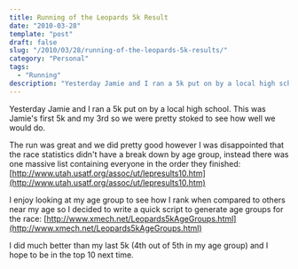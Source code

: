 ```yaml
---
title: Running of the Leopards 5k Result
date: "2010-03-28"
template: "post"
draft: false
slug: "/2010/03/28/running-of-the-leopards-5k-results/"
category: "Personal"
tags:
  - "Running"
description: "Yesterday Jamie and I ran a 5k put on by a local high school. This was Jamie's first 5k and my 3rd so we were pretty stoked to see how well we would do."
---
```

Yesterday Jamie and I ran a 5k put on by a local high school. This was Jamie's first 5k and my 3rd so we were pretty stoked to see how well we would do.

The run was great and we did pretty good however I was disappointed that the race statistics didn't have a break down by age group, instead there was one massive list containing everyone in the order they finished: [http://www.utah.usatf.org/assoc/ut/lepresults10.htm](http://www.utah.usatf.org/assoc/ut/lepresults10.htm)

I enjoy looking at my age group to see how I rank when compared to others near my age so I decided to write a quick script to generate age groups for the race: [http://www.xmech.net/Leopards5kAgeGroups.html](http://www.xmech.net/Leopards5kAgeGroups.html)

I did much better than my last 5k (4th out of 5th in my age group) and I hope to be in the top 10 next time.